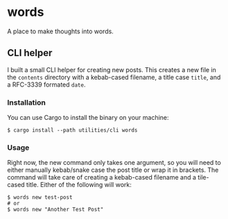 # words

A place to make thoughts into words.

## CLI helper

I built a small CLI helper for creating new posts. This creates
a new file in the `contents` directory with a kebab-cased
filename, a title case `title`, and a RFC-3339 formated `date`.

### Installation

You can use Cargo to install the binary on your machine:

```shell
$ cargo install --path utilities/cli words
```

### Usage

Right now, the new command only takes one argument, so you will
need to either manually kebab/snake case the post title or wrap
it in brackets. The command will take care of creating a
kebab-cased filename and a tile-cased title. Either of the
following will work:

```shell
$ words new test-post
# or
$ words new "Another Test Post"
```
